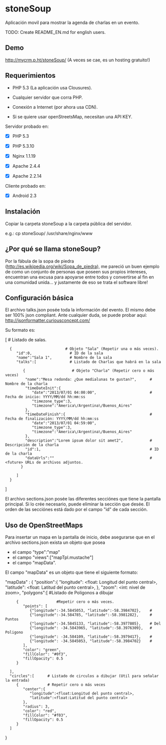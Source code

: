 stoneSoup
=========

Aplicación movil para mostrar la agenda de charlas en un evento.

TODO: Create README_EN.md for english users.


Demo
----

http://mycrm.p.ht/stoneSoup/
(A veces se cae, es un hosting gratuito!)

Requerimientos
--------------

- PHP 5.3 (La aplicación usa Clousures).
- Cualquier servidor que corra PHP.
- Conexión a Internet (por ahora usa CDN).

- Si se quiere usar openStreetsMap, necesitan una API KEY.


Servidor probado en:

- [x] PHP 5.3
- [x] PHP 5.3.10

- [x] Nginx 1.1.19
- [x] Apache 2.4.4
- [x] Apache 2.2.14

Cliente probado en:
- [x] Android 2.3


Instalación
-----------

Copiar la carpeta stoneSoup a la carpeta pública del servidor.

e.g.: cp stoneSoup/ /usr/share/nginx/www


¿Por qué se llama stoneSoup?
----------------------------

Por la fábula de la sopa de piedra (http://es.wikipedia.org/wiki/Sopa_de_piedra), me pareció un buen ejemplo
de como un conjunto de personas que poseen sus propios intereses, encuentran una excusa para apoyarse
entre todos y convertirse al fin en una comunidad unida... y justamente de eso se trata el software libre!


Configuración básica
--------------------

El archivo talks.json posée toda la información del evento. El mismo debe ser 100% json compliant.
Ante cualquier duda, se puede probar aquí: http://jsonformatter.curiousconcept.com/

Su formato es:

   [                           # Listado de salas.
   
      {                        # Objeto "Sala" (Repetir una o más veces).
         "id":0,                 # ID de la sala
         "name":"Sala 1",        # Nombre de la sala
         "talks":[               # Listado de Charlas que habrá en la sala 
         
         	{                     # Objeto "Charla" (Repetir cero o más veces)
             "name":"Mesa redonda: ¿Que medialunas te gustan?",      # Nombre de la charla
             "timeDateInit":{            
                "date":"2013/07/01 04:00:00",                        # Fecha de inicio: YYYY/MM/dd hh:mm:ss
                "timezone_type":3,                                   
                "timezone":"America\/Argentina\/Buenos_Aires"
             },
             "timeDateFinish":{                                      # Fecha de finalización: YYYY/MM/dd hh:mm:ss
                "date":"2013/07/01 04:59:00",
                "timezone_type":3,
                "timezone":"America\/Argentina\/Buenos_Aires"
             },
             "description":"Lorem ipsum dolor sit amet2",            # Descripción de la charla
             "id":1,                                                 # ID de la charla
             "dataUrls":""                                           # <future> URLs de archivos adjuntos.
           }
           
         ]
      }
      
   ]


El archivo sections.json posée las diferentes secciónes que tiene la pantalla principal. 
Si lo crée necesario, puede eliminar la sección que desée.
El orden de las secciónes está dado por el campo "id" de cada sección.



Uso de OpenStreetMaps
---------------------

Para insertar un mapa en la pantalla de inicio, debe asegurarse que en el archivo sections.json exista un objeto
que posea 
 - el campo "type":"map"
 - el campo "views":["mapTpl.mustache"]
 - el campo "mapData".

 
El campo "mapData" es un objeto que tiene el siguiente formato:

   "mapData" : {
      "position":{
         "longitude": <float: Longitud del punto central>,
         "latitude": <float: Latitud del punto central>,
       },
      "zoom": <int: nivel de zoom>,
      "polygons":[         #Listado de Poligonos a dibujar
      
         {                 #Repetir cero o más veces.
            "points": [
               {"longitude":-34.5845053, "latitude":-58.3984702},    #
               {"longitude":-34.584785, "latitude":-58.3981282},     # Puntos
               {"longitude":-34.5845133, "latitude":-58.3977805},    # Del
               {"longitude": -34.5843965, "latitude":-58.3976309},   # Poligono
               {"longitude": -34.584109, "latitude":-58.3979417},    #
               {"longitude": -34.5845053, "latitude":-58.3984702}    #
            ],
            "color": "green",
            "fillColor": "#0f3",
            "fillOpacity": 0.5
         }
         
      ],
      "circles":[      # Listado de circulos a dibujar (Util para señalar la entrada)
         {             # Repetir cero o más veces
            "center":{
               "longitude":<float:Longitud del punto central>,  
               "latitude":<float:Latitud del punto central>
            },
            "radius": 3,
            "color": "red",
            "fillColor": "#f03",
            "fillOpacity": 0.5
         }
      ]
   }
 







